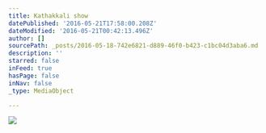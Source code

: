 ```yaml
---
title: Kathakkali show
datePublished: '2016-05-21T17:58:00.208Z'
dateModified: '2016-05-21T00:42:13.496Z'
author: []
sourcePath: _posts/2016-05-18-742e6821-d889-46f0-b423-c1bc04d3aba6.md
description: ''
starred: false
inFeed: true
hasPage: false
inNav: false
_type: MediaObject

---
```

![](https://the-grid-user-content.s3-us-west-2.amazonaws.com/bae5ac9a-6e2f-41c1-b24c-99601b4531fc.jpg)